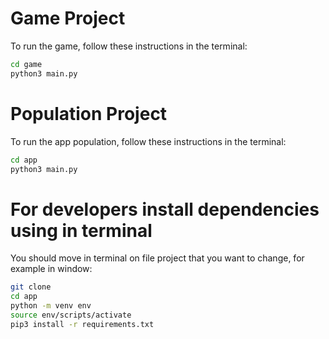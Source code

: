 # Game Project

To run the game, follow these instructions in the terminal:

```sh
cd game
python3 main.py
```

# Population Project

To run the app population, follow these instructions in the terminal:

```sh
cd app
python3 main.py
```

# For developers install dependencies using in terminal

You should move in terminal on file project that you want to change, for example in window:

```sh
git clone
cd app
python -m venv env
source env/scripts/activate
pip3 install -r requirements.txt
```
